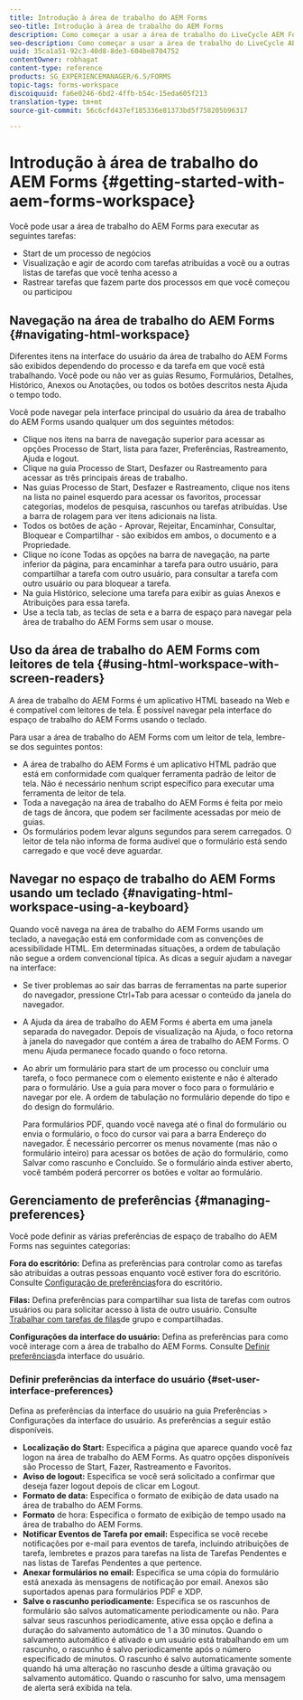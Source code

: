 ```yaml
---
title: Introdução à área de trabalho do AEM Forms
seo-title: Introdução à área de trabalho do AEM Forms
description: Como começar a usar a área de trabalho do LiveCycle AEM Forms para gerenciar seus processos de automação de negócios.
seo-description: Como começar a usar a área de trabalho do LiveCycle AEM Forms para gerenciar seus processos de automação de negócios.
uuid: 35ca1a51-92c3-40d8-8de3-604be8704752
contentOwner: robhagat
content-type: reference
products: SG_EXPERIENCEMANAGER/6.5/FORMS
topic-tags: forms-workspace
discoiquuid: fa6e0246-6bd2-4ffb-b54c-15eda605f213
translation-type: tm+mt
source-git-commit: 56c6cfd437ef185336e81373bd5f758205b96317

---
```



# Introdução à área de trabalho do AEM Forms {#getting-started-with-aem-forms-workspace}

Você pode usar a área de trabalho do AEM Forms para executar as seguintes tarefas:

* Start de um processo de negócios
* Visualização e agir de acordo com tarefas atribuídas a você ou a outras listas de tarefas que você tenha acesso a
* Rastrear tarefas que fazem parte dos processos em que você começou ou participou

## Navegação na área de trabalho do AEM Forms {#navigating-html-workspace}

Diferentes itens na interface do usuário da área de trabalho do AEM Forms são exibidos dependendo do processo e da tarefa em que você está trabalhando. Você pode ou não ver as guias Resumo, Formulários, Detalhes, Histórico, Anexos ou Anotações, ou todos os botões descritos nesta Ajuda o tempo todo.

Você pode navegar pela interface principal do usuário da área de trabalho do AEM Forms usando qualquer um dos seguintes métodos:

* Clique nos itens na barra de navegação superior para acessar as opções Processo de Start, lista para fazer, Preferências, Rastreamento, Ajuda e logout.
* Clique na guia Processo de Start, Desfazer ou Rastreamento para acessar as três principais áreas de trabalho.
* Nas guias Processo de Start, Desfazer e Rastreamento, clique nos itens na lista no painel esquerdo para acessar os favoritos, processar categorias, modelos de pesquisa, rascunhos ou tarefas atribuídas. Use a barra de rolagem para ver itens adicionais na lista.
* Todos os botões de ação - Aprovar, Rejeitar, Encaminhar, Consultar, Bloquear e Compartilhar - são exibidos em ambos, o documento e a Propriedade.
* Clique no ícone Todas as opções na barra de navegação, na parte inferior da página, para encaminhar a tarefa para outro usuário, para compartilhar a tarefa com outro usuário, para consultar a tarefa com outro usuário ou para bloquear a tarefa.
* Na guia Histórico, selecione uma tarefa para exibir as guias Anexos e Atribuições para essa tarefa.
* Use a tecla tab, as teclas de seta e a barra de espaço para navegar pela área de trabalho do AEM Forms sem usar o mouse.

## Uso da área de trabalho do AEM Forms com leitores de tela {#using-html-workspace-with-screen-readers}

A área de trabalho do AEM Forms é um aplicativo HTML baseado na Web e é compatível com leitores de tela. É possível navegar pela interface do espaço de trabalho do AEM Forms usando o teclado.

Para usar a área de trabalho do AEM Forms com um leitor de tela, lembre-se dos seguintes pontos:

* A área de trabalho do AEM Forms é um aplicativo HTML padrão que está em conformidade com qualquer ferramenta padrão de leitor de tela. Não é necessário nenhum script específico para executar uma ferramenta de leitor de tela.
* Toda a navegação na área de trabalho do AEM Forms é feita por meio de tags de âncora, que podem ser facilmente acessadas por meio de guias.
* Os formulários podem levar alguns segundos para serem carregados. O leitor de tela não informa de forma audível que o formulário está sendo carregado e que você deve aguardar.

## Navegar no espaço de trabalho do AEM Forms usando um teclado {#navigating-html-workspace-using-a-keyboard}

Quando você navega na área de trabalho do AEM Forms usando um teclado, a navegação está em conformidade com as convenções de acessibilidade HTML. Em determinadas situações, a ordem de tabulação não segue a ordem convencional típica. As dicas a seguir ajudam a navegar na interface:

* Se tiver problemas ao sair das barras de ferramentas na parte superior do navegador, pressione Ctrl+Tab para acessar o conteúdo da janela do navegador.
* A Ajuda da área de trabalho do AEM Forms é aberta em uma janela separada do navegador. Depois de visualização na Ajuda, o foco retorna à janela do navegador que contém a área de trabalho do AEM Forms. O menu Ajuda permanece focado quando o foco retorna.
* Ao abrir um formulário para start de um processo ou concluir uma tarefa, o foco permanece com o elemento existente e não é alterado para o formulário. Use a guia para mover o foco para o formulário e navegar por ele. A ordem de tabulação no formulário depende do tipo e do design do formulário.

   Para formulários PDF, quando você navega até o final do formulário ou envia o formulário, o foco do cursor vai para a barra Endereço do navegador. É necessário percorrer os menus novamente (mas não o formulário inteiro) para acessar os botões de ação do formulário, como Salvar como rascunho e Concluído. Se o formulário ainda estiver aberto, você também poderá percorrer os botões e voltar ao formulário.

## Gerenciamento de preferências {#managing-preferences}

Você pode definir as várias preferências de espaço de trabalho do AEM Forms nas seguintes categorias:

**Fora do escritório:** Defina as preferências para controlar como as tarefas são atribuídas a outras pessoas enquanto você estiver fora do escritório. Consulte [Configuração de preferências](/help/forms/using/todo-lists.md#main-pars-heading-22)fora do escritório.

**Filas:** Defina preferências para compartilhar sua lista de tarefas com outros usuários ou para solicitar acesso à lista de outro usuário. Consulte [Trabalhar com tarefas de filas](/help/forms/using/todo-lists.md#main-pars-heading-19)de grupo e compartilhadas.

**Configurações da interface do usuário:** Defina as preferências para como você interage com a área de trabalho do AEM Forms. Consulte [Definir preferências](/help/forms/using/getting-started-livecycle-html-workspace.md#main-pars-heading-5)da interface do usuário.

### Definir preferências da interface do usuário {#set-user-interface-preferences}

Defina as preferências da interface do usuário na guia Preferências > Configurações da interface do usuário. As preferências a seguir estão disponíveis.

* **Localização do Start:** Especifica a página que aparece quando você faz logon na área de trabalho do AEM Forms. As quatro opções disponíveis são Processo de Start, Fazer, Rastreamento e Favoritos.
* **Aviso de logout:** Especifica se você será solicitado a confirmar que deseja fazer logout depois de clicar em Logout.
* **Formato de data:** Especifica o formato de exibição de data usado na área de trabalho do AEM Forms.
* **Formato** de hora: Especifica o formato de exibição de tempo usado na área de trabalho do AEM Forms.
* **Notificar Eventos de Tarefa por email:** Especifica se você recebe notificações por e-mail para eventos de tarefa, incluindo atribuições de tarefa, lembretes e prazos para tarefas na lista de Tarefas Pendentes e nas listas de Tarefas Pendentes a que pertence.
* **Anexar formulários no email:** Especifica se uma cópia do formulário está anexada às mensagens de notificação por email. Anexos são suportados apenas para formulários PDF e XDP.
* **Salve o rascunho periodicamente:** Especifica se os rascunhos de formulário são salvos automaticamente periodicamente ou não. Para salvar seus rascunhos periodicamente, ative essa opção e defina a duração do salvamento automático de 1 a 30 minutos. Quando o salvamento automático é ativado e um usuário está trabalhando em um rascunho, o rascunho é salvo periodicamente após o número especificado de minutos. O rascunho é salvo automaticamente somente quando há uma alteração no rascunho desde a última gravação ou salvamento automático. Quando o rascunho for salvo, uma mensagem de alerta será exibida na tela.
